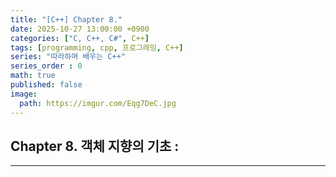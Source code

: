 ```yaml
---
title: "[C++] Chapter 8."
date: 2025-10-27 13:00:00 +0900
categories: ["C, C++, C#", C++]
tags: [programming, cpp, 프로그래밍, C++]
series: "따라하며 배우는 C++"
series_order : 0
math: true
published: false
image:
  path: https://imgur.com/Eqg7DeC.jpg
---
```


## Chapter 8. 객체 지향의 기초 : 

---
